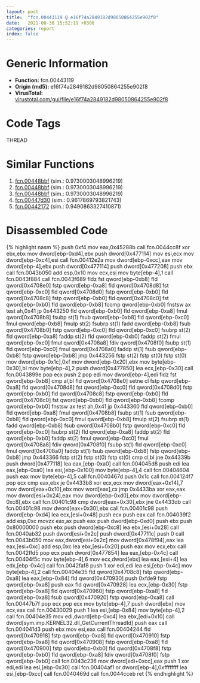 ```yaml
---
layout: post
title:  "fcn.00443119 @ e16f74a2849182d98050864255e902f8"
date:   2021-08-30 15:52:19 +0300
categories: report
index: false
---
```


# Generic Information
- **Function:** fcn.00443119
- **Origin (md5):** e16f74a2849182d98050864255e902f8
- **VirusTotal:** [virustotal.com/gui/file/e16f74a2849182d98050864255e902f8][virustotal_ref]

# Code Tags
<span class="tag" id="THREAD">THREAD</span>


# Similar Functions

1. [fcn.00448bbf][similar_1_ref] (sim.: 0.9730003048996219)
2. [fcn.00448bbf][similar_2_ref] (sim.: 0.9730003048996219)
3. [fcn.00448bbf][similar_3_ref] (sim.: 0.9730003048996219)
4. [fcn.00447d30][similar_4_ref] (sim.: 0.9617869793821743)
5. [fcn.00442172][similar_5_ref] (sim.: 0.9490863327410871)


# Disassembled Code

{% highlight nasm %}
push 0xf4
mov eax,0x45288b
call fcn.0044cc8f
xor ebx,ebx
mov dword[ebp-0xd4],ebx
push dword[0x477114]
mov esi,ecx
mov dword[ebp-0xc4],esi
call fcn.00412e2a
mov dword[ebp-0xcc],eax
mov dword[ebp-4],ebx
push dword[0x477114]
push dword[0x477208]
push ebx
call fcn.0043b050
add esp,0x10
mov ecx,esi
mov byte[ebp-4],1
call fcn.0043f884
call fcn.0043f689
fldz
fst qword[ebp-0xb8]
fld qword[0x4708e0]
fstp qword[ebp-0xa8]
fld qword[0x4708d8]
fst qword[ebp-0xc0]
fld qword[0x4708d0]
fstp qword[ebp-0xb0]
fld qword[0x4708c8]
fstp qword[ebp-0xb0]
fld qword[0x4708c0]
fst qword[ebp-0xb0]
fld qword[ebp-0xb8]
fcomp qword[ebp-0xb0]
fnstsw ax
test ah,0x41
jp 0x443250
fld qword[ebp-0xb0]
fld qword[ebp-0xa8]
fmul qword[0x4708b8]
fsubp st(1)
fsub qword[ebp-0xb8]
fld qword[ebp-0xc0]
fmul qword[ebp-0xb8]
fmulp st(2)
fsubrp st(1)
fadd qword[ebp-0xb8]
fsub qword[0x4708b0]
fstp qword[ebp-0xc0]
fld qword[ebp-0xc0]
fsubrp st(2)
fld qword[ebp-0xa8]
faddp st(2)
fld qword[ebp-0xb0]
faddp st(2)
fmul qword[ebp-0xc0]
fmul qword[0x4708a8]
fdiv qword[0x4708f0]
fsubp st(1)
fld qword[ebp-0xc0]
fmul qword[0x4708a0]
faddp st(1)
fsub qword[ebp-0xb8]
fstp qword[ebp-0xb8]
jmp 0x443256
fstp st(2)
fstp st(0)
fstp st(0)
mov dword[ebp-0x1c],0xf
mov dword[ebp-0x20],ebx
mov byte[ebp-0x30],bl
mov byte[ebp-4],2
push dword[0x477850]
lea ecx,[ebp-0x30]
call fcn.0043899e
pop ecx
push 2
pop edi
mov dword[ebp-4],edi
fldz
fst qword[ebp-0xb8]
cmp al,bl
fld qword[0x4708e0]
setne cl
fstp qword[ebp-0xa8]
fld qword[0x4708d8]
fst qword[ebp-0xc0]
fld qword[0x4708d0]
fstp qword[ebp-0xb0]
fld qword[0x4708c8]
fstp qword[ebp-0xb0]
fld qword[0x4708c0]
fst qword[ebp-0xb0]
fld qword[ebp-0xb8]
fcomp qword[ebp-0xb0]
fnstsw ax
test ah,0x41
jp 0x443360
fld qword[ebp-0xb0]
fld qword[ebp-0xa8]
fmul qword[0x4708b8]
fsubp st(1)
fsub qword[ebp-0xb8]
fld qword[ebp-0xc0]
fmul qword[ebp-0xb8]
fmulp st(2)
fsubrp st(1)
fadd qword[ebp-0xb8]
fsub qword[0x4708b0]
fstp qword[ebp-0xc0]
fld qword[ebp-0xc0]
fsubrp st(2)
fld qword[ebp-0xa8]
faddp st(2)
fld qword[ebp-0xb0]
faddp st(2)
fmul qword[ebp-0xc0]
fmul qword[0x4708a8]
fdiv qword[0x4708f0]
fsubp st(1)
fld qword[ebp-0xc0]
fmul qword[0x4708a0]
faddp st(1)
fsub qword[ebp-0xb8]
fstp qword[ebp-0xb8]
jmp 0x443366
fstp st(2)
fstp st(0)
fstp st(0)
cmp cl,bl
jne 0x44339b
push dword[0x477118]
lea eax,[ebp-0xa0]
call fcn.004045d8
push edi
lea eax,[ebp-0xa0]
lea esi,[ebp-0x100]
mov byte[ebp-4],4
call fcn.00404604
push eax
mov byte[ebp-4],5
call fcn.0040467d
push 0x1c
call fcn.004124f7
pop ecx
cmp eax,ebx
je 0x4433b8
xor ecx,ecx
mov dword[eax+0x14],7
mov dword[eax+0x10],ebx
mov word[eax],cx
jmp 0x4433ba
xor eax,eax
mov dword[esi+0x24],eax
mov dword[ebp-0xd0],ebx
mov dword[ebp-0xc8],ebx
call fcn.00401c98
cmp dword[eax+0x30],ebx
jne 0x4433db
call fcn.00401c98
mov dword[eax+0x30],ebx
call fcn.00401c98
push dword[ebp-0xd4]
lea ecx,[esi+0x48]
push ecx
push eax
call fcn.004039f2
add esp,0xc
movzx eax,ax
push eax
push dword[ebp-0xd0]
push ebx
push 0x80000000
push ebx
push dword[ebp-0xc8]
lea ebx,[esi+0x28]
call fcn.0040ab32
push dword[esi+0x2c]
push dword[0x47711c]
push 0
call fcn.0043b050
mov eax,dword[esi+0x2c]
mov dword[0x478f94],eax
lea eax,[esi+0xc]
add esp,0xc
lea ebx,[esi+0x20]
push eax
mov ecx,ebx
call fcn.0042ffd5
pop ecx
push dword[0x477854]
lea eax,[ebp-0x4c]
call fcn.00404f5c
mov byte[ebp-4],6
mov ecx,dword[ebx]
lea eax,[esi+4]
lea edx,[ebp-0x4c]
call fcn.0042faf8
push 1
xor edi,edi
lea esi,[ebp-0x4c]
mov byte[ebp-4],2
call fcn.00404e35
fld qword[0x4708c8]
fstp qword[ebp-0xa8]
lea eax,[ebp-0x84]
fld qword[0x470930]
push 0xfde9
fstp qword[ebp-0xa8]
push eax
fld qword[0x470928]
lea ecx,[ebp-0x30]
fstp qword[ebp-0xa8]
fld qword[0x470960]
fstp qword[ebp-0xa8]
fld qword[ebp-0xa8]
fsub qword[0x470920]
fstp qword[ebp-0xa8]
call fcn.00447b7f
pop ecx
pop ecx
mov byte[ebp-4],7
push dword[ebx]
mov ecx,eax
call fcn.00430029
push 1
lea esi,[ebp-0x84]
mov byte[ebp-4],2
call fcn.00404e35
mov edi,dword[ebp-0xc4]
lea ebx,[edi+0x10]
call dword[sym.imp.KERNEL32.dll_GetCurrentThreadId]
push eax
call fcn.004041d3
push ebx
mov esi,eax
call fcn.00404244
fld qword[0x470918]
fstp qword[ebp-0xa8]
fld qword[0x470910]
fstp qword[ebp-0xa8]
fld qword[0x470908]
fstp qword[ebp-0xa8]
fld qword[0x470900]
fstp qword[ebp-0xb0]
fld qword[0x4708f8]
fstp qword[ebp-0xb0]
fld qword[ebp-0xa8]
fdiv qword[0x4708f0]
fstp qword[ebp-0xb0]
call fcn.0043c236
mov dword[edi+0xcc],eax
push 1
xor edi,edi
lea esi,[ebp-0x30]
call fcn.00404af1
or dword[ebp-4],0xffffffff
lea esi,[ebp-0xcc]
call fcn.0040469d
call fcn.0044cceb
ret
{% endhighlight %}


[similar_1_ref]: /report/fcn.00448bbf@96a869ae624ddb4834a1d5a829f85469
[similar_2_ref]: /report/fcn.00448bbf@c077742bdc6d4f2c0ca7d0e2a6a94acf
[similar_3_ref]: /report/fcn.00448bbf@505be53c36227b94e2fcc406f247f6e5
[similar_4_ref]: /report/fcn.00447d30@56a02334aea008c131d2741a089910fb
[similar_5_ref]: /report/fcn.00442172@b49682c7791beec133296706671e7cb3
[virustotal_ref]: https://www.virustotal.com/gui/file/e16f74a2849182d98050864255e902f8